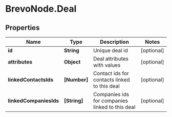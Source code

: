 # BrevoNode.Deal

## Properties
Name | Type | Description | Notes
------------ | ------------- | ------------- | -------------
**id** | **String** | Unique deal id | [optional] 
**attributes** | **Object** | Deal attributes with values | [optional] 
**linkedContactsIds** | **[Number]** | Contact ids for contacts linked to this deal | [optional] 
**linkedCompaniesIds** | **[String]** | Companies ids for companies linked to this deal | [optional] 


